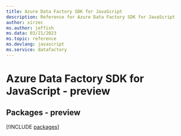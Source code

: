 ```yaml
---
title: Azure Data Factory SDK for JavaScript
description: Reference for Azure Data Factory SDK for JavaScript
author: xirzec
ms.author: jeffish
ms.data: 03/21/2023
ms.topic: reference
ms.devlang: javascript
ms.service: datafactory
---
```

# Azure Data Factory SDK for JavaScript - preview
## Packages - preview
[!INCLUDE [packages](data-factory-index.md)]